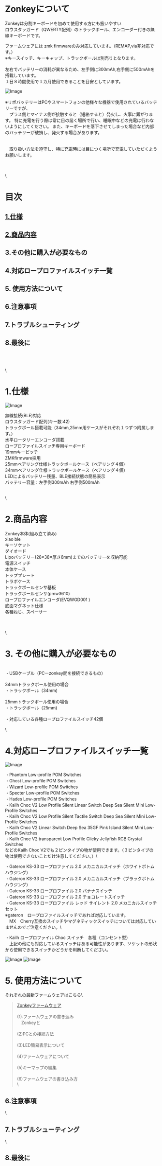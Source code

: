 # Zonkeyについて
Zonkeyは分割キーボードを初めて使用する方にも扱いやすい\
ロウスタッガード（QWERTY配列）のトラックボール、エンコーダー付きの無線キーボードです。
>
ファームウェアには zmk firmwareのみ対応しています。（REMAP,via非対応です。）\
※キースイッチ、キーキャップ、トラックボールは別売りとなります。
\
\
左右でバッテリーの消耗が異なるため、左手側に300mAh,右手側に500mAhを搭載しています。\
１日８時間使用で１カ月使用できることを目安としています。


![Image](https://github.com/user-attachments/assets/8a479e45-fbee-44db-97cd-d00713b36cb2)
\
\
※リポバッテリーはPCやスマートフォンの他様々な機器で使用されているバッテリーですが、\
　プラス側とマイナス側が接触すると（短絡すると）発火し、火事に繋がります。
  特に充電を行う際は常に目の届く場所で行い、睡眠中などの充電は行わないようにしてください。
  また、キーボードを落下させてしまった場合など内部のバッテリーが破損し、発火する場合があります。\
\
\
　取り扱い方法を遵守し、特に充電時には目につく場所で充電していただくようお願いします。 \
 \
 \
 \
 \
 
# 目次

## [1.仕様](#仕様)

## [2.商品内容](#商品内容)

## 3.その他に購入が必要なもの

## 4.対応ロープロファイルスイッチ一覧

## 5. 使用方法について

## 6.注意事項

## 7.トラブルシューティング

## 8.最後に
 \
 \
 \
 \
# 1.仕様

![Image](https://github.com/user-attachments/assets/5f487546-771b-44a3-b13c-cabdf2f41b11)

無線接続(BLE)対応\
ロウスタッガード配列(キー数:42)\
トラックボール搭載可能（34mm,25mm用ケースがそれぞれ１つずつ附属します。）\
水平ロータリーエンコーダ搭載\
ロープロファイルスイッチ専用キーボード\
19mmキーピッチ\
ZMKfirmware採用\
25mmベアリング仕様トラックボールケース（ベアリング４個）\
34mmベアリング仕様トラックボールケース（ベアリング４個）\
LEDによるバッテリー残量、BLE接続状態の簡易表示\
バッテリー容量：左手側300mAh  右手側500mAh \
 \
 \
 \
# 2.商品内容

Zonkey本体(組み立て済み)\
xiao ble\
キーソケット\
ダイオード\
Lipoバッテリー(28×38×厚さ6mm)までのバッテリーを収納可能\
電源スイッチ\
本体ケース\
トッププレート\
トラボケース\
トラックボールセンサ基板\
トラックボールセンサ(pmw3610)\
ロープロファイルエンコーダ(EVQWGD001 )\
底面マグネット仕様\
各種ねじ、スペーサー
 \
 \
 \
 \
 \
# 3. その他に購入が必要なもの
 \
・USBケーブル（PCーzonkey間を接続できるもの）\
\
34mmトラックボール使用の場合 \
・トラックボール（34mm) \
 \
 25mmトラックボール使用の場合 \
・トラックボール（25mm) \
 \
・対応している各種ロープロファイルスイッチ42個 
 \
 \
 \
# 4.対応ロープロファイルスイッチ一覧
![Image](https://github.com/user-attachments/assets/03dbc5da-85f1-4aac-bc44-5c0c68d64fdc)

・Phantom Low-profile POM Switches\
・Ghost Low-profile POM Switches\
・Wizard Low-profile POM Switches\
・Specter Low-profile POM Switches\
・Hades Low-profile POM Switches\
・Kailh Choc V2 Low Profile Silent Linear Switch Deep Sea Silent Mini Low-Profile Switches\
・Kailh Choc V2 Low Profile Silent Tactile Switch Deep Sea Silent Mini Low-Profile Switches\
・Kailh Choc V2 Linear Switch Deep Sea 35GF Pink Island Silent Mini Low-Profile Switches\
・Kailh Choc V2 transparent Low Profile Clicky Jellyfish RGB Crystal Switches\
などのKailh Choc V2でも２ピンタイプの物が使用できます。（３ピンタイプの物は使用できないことだけ注意してください。）\

・Gateron KS-33 ロープロファイル 2.0 メカニカルスイッチ（ホワイトボトムハウジング）\
・Gateron KS-33 ロープロファイル 2.0 メカニカルスイッチ（ブラックボトムハウジング）\
・Gateron KS-33 ロープロファイル 2.0 バナナスイッチ\
・Gateron KS-33 ロープロファイル 2.0 チョコレートスイッチ\
・Gateron KS-33 ロープロファイル レッド サイレント 2.0 メカニカルスイッチセット\
※gateron　ロープロファイルスイッチであれば対応しています。\
　MX　Cherry互換のスイッチやマグネティックスイッチについては対応していませんのでご注意ください。\

 ・Kailh ロープロファイル Choc スイッチ　各種（コンセント型）\
　上記の他にも対応しているスイッチはある可能性があります、ソケットの形状から使用できるスイッチかどうかを判断してください。

 ![Image](https://github.com/user-attachments/assets/464428ef-828a-4770-b0cc-90586c19c4cb)
 ![Image](https://github.com/user-attachments/assets/8688c4ff-4236-4a42-a4be-1c67b1a00004)


# 5. 使用方法について
それぞれの最新ファームウェアはこちら\
>[Zonkeyファームウェア](https://github.com/kureyakey/zmk-config-zonkey.git)\
\
 (1).ファームウェアの書き込み\
 　Zonkeyと\
\
(2)PCとの接続方法\
\
(3)LED簡易表示について\
\
(4)ファームウェアについて\
\
(5)キーマップの編集\
\
(6)ファームウェアの書き込み方\
\
## 6.注意事項
\
## 7.トラブルシューティング
\
## 8.最後に
